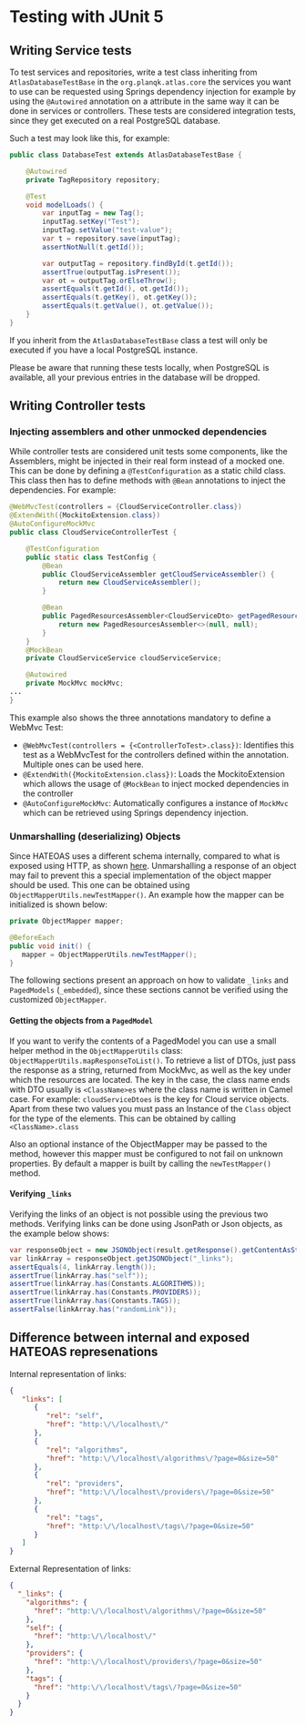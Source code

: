 # Testing with JUnit 5

## Writing Service tests

To test services and repositories, write a test class inheriting from `AtlasDatabaseTestBase` in the `org.planqk.atlas.core` the services you want to use can be requested using Springs dependency injection for example by using the `@Autowired` annotation on a attribute in the same way it can be done in services or controllers. These tests are considered integration tests, since they get executed on a real PostgreSQL database.

Such a test may look like this, for example:

```java
public class DatabaseTest extends AtlasDatabaseTestBase {

    @Autowired
    private TagRepository repository;

    @Test
    void modelLoads() {
        var inputTag = new Tag();
        inputTag.setKey("Test");
        inputTag.setValue("test-value");
        var t = repository.save(inputTag);
        assertNotNull(t.getId());

        var outputTag = repository.findById(t.getId());
        assertTrue(outputTag.isPresent());
        var ot = outputTag.orElseThrow();
        assertEquals(t.getId(), ot.getId());
        assertEquals(t.getKey(), ot.getKey());
        assertEquals(t.getValue(), ot.getValue());
    }
}
```

If you inherit from the `AtlasDatabaseTestBase` class a test will only be executed if you have a local PostgreSQL instance.

Please be aware that running these tests locally, when PostgreSQL is available, all your previous entries in the database will be dropped.

## Writing Controller tests

### Injecting assemblers and other unmocked dependencies

While controller tests are considered unit tests some components, like the Assemblers, might be injected in their real form instead of a mocked one. This can be done by defining a `@TestConfiguration` as a static child class. This class then has to define methods with `@Bean` annotations to inject the dependencies. For example:

```java
@WebMvcTest(controllers = {CloudServiceController.class})
@ExtendWith({MockitoExtension.class})
@AutoConfigureMockMvc
public class CloudServiceControllerTest {

    @TestConfiguration
    public static class TestConfig {
        @Bean
        public CloudServiceAssembler getCloudServiceAssembler() {
            return new CloudServiceAssembler();
        }

        @Bean
        public PagedResourcesAssembler<CloudServiceDto> getPagedResourcesAssembler() {
            return new PagedResourcesAssembler<>(null, null);
        }
    }
    @MockBean
    private CloudServiceService cloudServiceService;

    @Autowired
    private MockMvc mockMvc;
...
}
```

This example also shows the three annotations mandatory to define a WebMvc Test:

- `@WebMvcTest(controllers = {<ControllerToTest>.class})`: Identifies this test as a WebMvcTest for the controllers defined within the annotation. Multiple ones can be used here.
- `@ExtendWith({MockitoExtension.class})`: Loads the MockitoExtension which allows the usage of `@MockBean` to inject mocked dependencies in the controller
- `@AutoConfigureMockMvc`: Automatically configures a instance of `MockMvc` which can be retrieved using Springs dependency injection. 

### Unmarshalling (deserializing) Objects

Since HATEOAS uses a different schema internally, compared to what is exposed using HTTP, as shown [here](#difference-between-internal-and-exposed-hateoas-represenations). Unmarshalling a response of an object may fail to prevent this a special implementation of the object mapper should be used. This one can be obtained using `ObjectMapperUtils.newTestMapper()`. An example how the mapper can be initialized is shown below:


```java
private ObjectMapper mapper;

@BeforeEach
public void init() {
   mapper = ObjectMapperUtils.newTestMapper();
}
```

The following sections present an approach on how to validate `_links` and `PagedModels` (`_embedded`), since these sections cannot be verified using the customized `ObjectMapper`.

#### Getting the objects from a `PagedModel`

If you want to verify the contents of a PagedModel you can use a small helper method in the `ObjectMapperUtils` class: `ObjectMapperUtils.mapResponseToList()`. To retrieve a list of DTOs, just pass the response as a string, returned from MockMvc, as well as the key under which the resources are located. The key in the case, the class name ends with DTO usually is `<ClassName>es` where the class name is written in Camel case. For example: `cloudServiceDtoes` is the key for Cloud service objects. Apart from these two values you must pass an Instance of the `Class` object for the type of the elements. This can be obtained by calling `<ClassName>.class`

Also an optional instance of the ObjectMapper may be passed to the method, however this mapper must be configured to not fail on unknown properties. By default a mapper is built by calling the `newTestMapper()` method.

#### Verifying `_links`

Verifying the links of an object is not possible using the previous two methods. Verifying links can be done using JsonPath or Json objects, as the example below shows:

```java
var responseObject = new JSONObject(result.getResponse().getContentAsString());
var linkArray = responseObject.getJSONObject("_links");
assertEquals(4, linkArray.length());
assertTrue(linkArray.has("self"));
assertTrue(linkArray.has(Constants.ALGORITHMS));
assertTrue(linkArray.has(Constants.PROVIDERS));
assertTrue(linkArray.has(Constants.TAGS));
assertFalse(linkArray.has("randomLink"));
```

## Difference between internal and exposed HATEOAS represenations

Internal representation of links:

```json
{
   "links": [
      {
         "rel": "self",
         "href": "http:\/\/localhost\/"
      },
      {
         "rel": "algorithms",
         "href": "http:\/\/localhost\/algorithms\/?page=0&size=50"
      },
      {
         "rel": "providers",
         "href": "http:\/\/localhost\/providers\/?page=0&size=50"
      },
      {
         "rel": "tags",
         "href": "http:\/\/localhost\/tags\/?page=0&size=50"
      }
   ]
}
```

External Representation of links:

```json
{
  "_links": {
    "algorithms": {
      "href": "http:\/\/localhost\/algorithms\/?page=0&size=50"
    },
    "self": {
      "href": "http:\/\/localhost\/"
    },
    "providers": {
      "href": "http:\/\/localhost\/providers\/?page=0&size=50"
    },
    "tags": {
      "href": "http:\/\/localhost\/tags\/?page=0&size=50"
    }
  }
}
```
